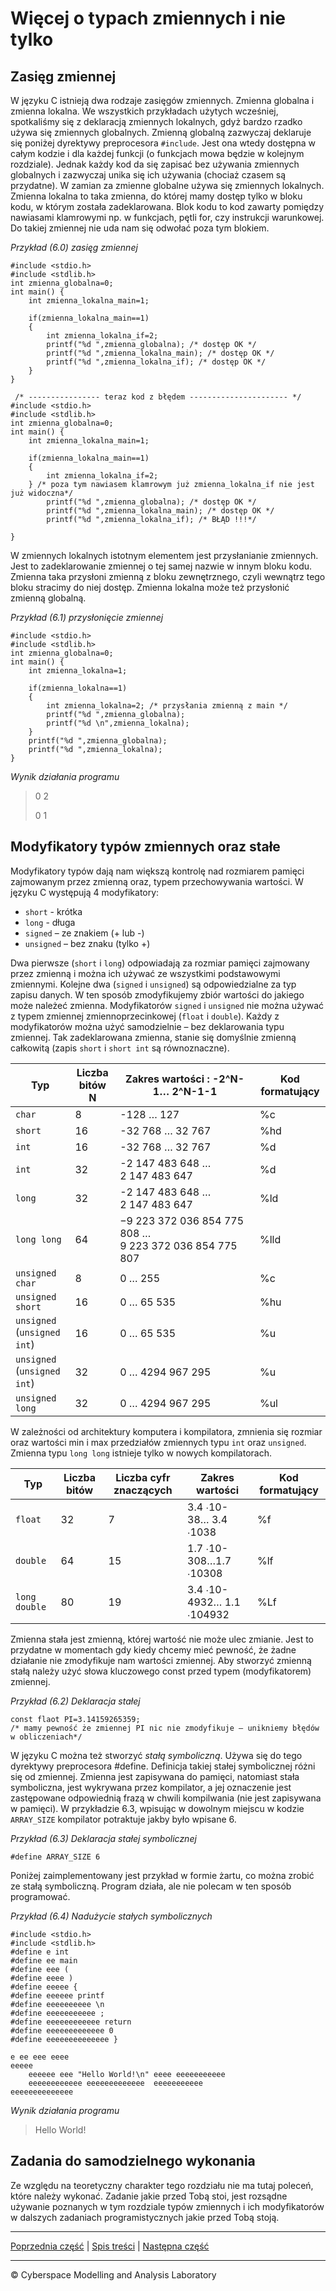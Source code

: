# Więcej o typach zmiennych i nie tylko
## **Zasięg zmiennej**
W języku C istnieją dwa rodzaje zasięgów zmiennych. Zmienna globalna i zmienna lokalna. We wszystkich przykładach użytych wcześniej, spotkaliśmy się z deklaracją zmiennych lokalnych, gdyż bardzo rzadko używa się zmiennych globalnych. Zmienną globalną zazwyczaj deklaruje się poniżej dyrektywy preprocesora `#include`. Jest ona wtedy dostępna w całym kodzie i dla każdej funkcji (o funkcjach mowa będzie w kolejnym rozdziale). Jednak każdy kod da się zapisać bez używania zmiennych globalnych i zazwyczaj unika się ich używania (chociaż czasem są przydatne). W zamian za zmienne globalne używa się zmiennych lokalnych. Zmienna lokalna to taka zmienna, do której mamy dostęp tylko w bloku kodu, w którym została zadeklarowana. Blok kodu to kod zawarty pomiędzy nawiasami klamrowymi np. w funkcjach, pętli for, czy instrukcji warunkowej. Do takiej zmiennej nie uda nam się odwołać poza tym blokiem.

*Przykład (6.0) zasięg zmiennej*
```
#include <stdio.h>
#include <stdlib.h>
int zmienna_globalna=0;
int main() {
	int zmienna_lokalna_main=1;
	
	if(zmienna_lokalna_main==1)
	{
		int zmienna_lokalna_if=2;
 		printf("%d ",zmienna_globalna); /* dostęp OK */
 		printf("%d ",zmienna_lokalna_main); /* dostęp OK */
 		printf("%d ",zmienna_lokalna_if); /* dostęp OK */
	}
}
```
```
 /* ---------------- teraz kod z błędem ---------------------- */
#include <stdio.h>
#include <stdlib.h>
int zmienna_globalna=0;
int main() {
	int zmienna_lokalna_main=1;
	
	if(zmienna_lokalna_main==1)
	{
		int zmienna_lokalna_if=2;
	} /* poza tym nawiasem klamrowym już zmienna_lokalna_if nie jest już widoczna*/
		printf("%d ",zmienna_globalna); /* dostęp OK */
 		printf("%d ",zmienna_lokalna_main); /* dostęp OK */
 		printf("%d ",zmienna_lokalna_if); /* BŁĄD !!!*/

}

```

W zmiennych lokalnych istotnym elementem jest przysłanianie zmiennych. Jest to zadeklarowanie zmiennej o tej samej nazwie w innym bloku kodu. Zmienna taka przysłoni zmienną z bloku zewnętrznego, czyli wewnątrz tego bloku stracimy do niej dostęp. Zmienna lokalna może też przysłonić zmienną globalną.

*Przykład (6.1) przysłonięcie zmiennej*
```
#include <stdio.h>
#include <stdlib.h>
int zmienna_globalna=0;
int main() {
	int zmienna_lokalna=1;
	
	if(zmienna_lokalna==1)
	{
		int zmienna_lokalna=2; /* przysłania zmienną z main */
 		printf("%d ",zmienna_globalna);
 		printf("%d \n",zmienna_lokalna);
	}
	printf("%d ",zmienna_globalna);
 	printf("%d ",zmienna_lokalna);
}

```

*Wynik działania programu*

>0 2
>
>0 1

## **Modyfikatory typów zmiennych oraz stałe**
Modyfikatory typów dają nam większą kontrolę nad rozmiarem pamięci zajmowanym przez zmienną oraz, typem przechowywania wartości. W języku C występują 4 modyfikatory:

- `short` - krótka
- `long` - długa
- `signed` – ze znakiem (+ lub -)
- `unsigned` – bez znaku (tylko +)

Dwa pierwsze (`short` i `long`) odpowiadają za rozmiar pamięci zajmowany przez zmienną i można ich używać ze wszystkimi podstawowymi zmiennymi. Kolejne dwa (`signed` i `unsigned`) są odpowiedzialne za typ zapisu danych. W ten sposób zmodyfikujemy zbiór wartości do jakiego może należeć zmienna. Modyfikatorów `signed` i `unsigned` nie można używać z typem zmiennej zmiennoprzecinkowej (`float` i `double`). Każdy z modyfikatorów można użyć samodzielnie – bez deklarowania typu zmiennej. Tak zadeklarowana zmienna, stanie się domyślnie zmienną całkowitą (zapis  `short`  i `short int` są równoznaczne).  

|Typ|Liczba bitów N|Zakres wartości : -2^N-1… 2^N-1-1|Kod formatujący|
| - | - | - | - |
|`char`|8 |-128 … 127|%c|
|`short`|16|-32 768 … 32 767|%hd |
|`int` |16|-32 768 … 32 767|%d|
|`int` |32|-2 147 483 648 … 2 147 483 647|%d|
|`long`|32|-2 147 483 648 … 2 147 483 647|%ld |
|`long long`|64|−9 223 372 036 854 775 808 …9 223 372 036 854 775 807|%lld |
|`unsigned char`|8|0 … 255|%c|
|`unsigned short`|16|0 … 65 535|%hu |
|`unsigned` (`unsigned int`)|16|0 … 65 535|%u |
|`unsigned` (`unsigned int`)|32|0 … 4294 967 295|%u|
|`unsigned long`|32|0 … 4294 967 295|%ul |


W zależności od architektury komputera i kompilatora, zmnienia się rozmiar oraz wartości min i max przedziałów zmiennych typu `int` oraz `unsigned`. 
Zmienna typu `long long` istnieje tylko w nowych kompilatorach.

|Typ|Liczba bitów|Liczba cyfr znaczących|Zakres wartości  |Kod formatujący|
| - | - | - | - | - |
|`float` |32|7|3.4 ∙10-38… 3.4 ∙1038|%f|
|`double`|64|15|1.7 ∙10-308…1.7 ∙10308|%lf|
|`long double`|80|19|3.4 ∙10-4932… 1.1 ∙104932|%Lf|

Zmienna stała jest zmienną, której wartość nie może ulec zmianie. Jest to przydatne w momentach gdy kiedy chcemy mieć pewność, że żadne działanie nie zmodyfikuje nam wartości zmiennej. Aby stworzyć zmienną stałą należy użyć słowa kluczowego const przed typem (modyfikatorem) zmiennej.

*Przykład (6.2) Deklaracja stałej*
```
const flaot PI=3.14159265359;
/* mamy pewność że zmiennej PI nic nie zmodyfikuje – unikniemy błędów w obliczeniach*/
```

W języku C można też stworzyć *stałą symboliczną*. Używa się do tego dyrektywy preprocesora #define. Definicja takiej stałej symbolicznej różni się od zmiennej. Zmienna jest zapisywana do pamięci, natomiast stała symboliczna, jest wykrywana przez kompilator, a jej oznaczenie jest zastępowane odpowiednią frazą w chwili kompilwania (nie jest zapisywana w pamięci). W przykładzie 6.3, wpisując w dowolnym miejscu w kodzie `ARRAY_SIZE` kompilator potraktuje jakby było wpisane 6.

*Przykład (6.3) Deklaracja stałej symbolicznej*

`#define ARRAY_SIZE 6`

Poniżej zaimplementowany jest przykład w formie żartu, co można zrobić ze stałą symboliczną. Program działa, ale nie polecam w ten sposób programować.

*Przykład (6.4) Nadużycie stałych symbolicznych*
```
#include <stdio.h>
#include <stdlib.h>
#define e int
#define ee main
#define eee (
#define eeee )
#define eeeee {
#define eeeeee printf
#define eeeeeeeeee \n
#define eeeeeeeeeee ;
#define eeeeeeeeeeee return
#define eeeeeeeeeeeee 0
#define eeeeeeeeeeeeee }

e ee eee eeee
eeeee
	eeeeee eee "Hello World!\n" eeee eeeeeeeeeee
	eeeeeeeeeeee eeeeeeeeeeeee  eeeeeeeeeee
eeeeeeeeeeeeee

```
*Wynik działania programu*

>Hello World!


## Zadania do samodzielnego wykonania
Ze względu na teoretyczny charakter tego rozdziału nie ma tutaj poleceń, które należy wykonać. Zadanie jakie przed Tobą stoi, jest rozsądne używanie poznanych w tym rozdziale typów zmiennych i ich modyfikatorów w dalszych zadaniach programistycznych jakie przed Tobą stoją.

***
[Poprzednia część](https://github.com/CyberMALab/Instrukcja-wyboru-switch-case.git) | [Spis treści](https://github.com/CyberMALab/Wprowadzenie-do-programowania-w-j-zyku-ANSI-C.git) | [Następna część](https://github.com/CyberMALab/Pierwsze-wlasne-funkcje-i-rekurencja.git)
***
&copy; Cyberspace Modelling and Analysis Laboratory
